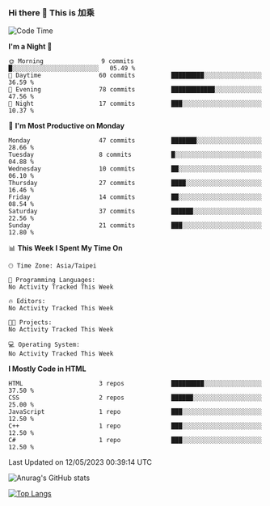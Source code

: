 ### Hi there 👋 This is 加乘



<!--START_SECTION:waka-->
![Code Time](http://img.shields.io/badge/Code%20Time-3%20hrs%2022%20mins-blue)

**I'm a Night 🦉** 

```text
🌞 Morning                9 commits           █░░░░░░░░░░░░░░░░░░░░░░░░   05.49 % 
🌆 Daytime                60 commits          █████████░░░░░░░░░░░░░░░░   36.59 % 
🌃 Evening                78 commits          ████████████░░░░░░░░░░░░░   47.56 % 
🌙 Night                  17 commits          ███░░░░░░░░░░░░░░░░░░░░░░   10.37 % 
```
📅 **I'm Most Productive on Monday** 

```text
Monday                   47 commits          ███████░░░░░░░░░░░░░░░░░░   28.66 % 
Tuesday                  8 commits           █░░░░░░░░░░░░░░░░░░░░░░░░   04.88 % 
Wednesday                10 commits          ██░░░░░░░░░░░░░░░░░░░░░░░   06.10 % 
Thursday                 27 commits          ████░░░░░░░░░░░░░░░░░░░░░   16.46 % 
Friday                   14 commits          ██░░░░░░░░░░░░░░░░░░░░░░░   08.54 % 
Saturday                 37 commits          ██████░░░░░░░░░░░░░░░░░░░   22.56 % 
Sunday                   21 commits          ███░░░░░░░░░░░░░░░░░░░░░░   12.80 % 
```


📊 **This Week I Spent My Time On** 

```text
🕑︎ Time Zone: Asia/Taipei

💬 Programming Languages: 
No Activity Tracked This Week

🔥 Editors: 
No Activity Tracked This Week

🐱‍💻 Projects: 
No Activity Tracked This Week

💻 Operating System: 
No Activity Tracked This Week
```

**I Mostly Code in HTML** 

```text
HTML                     3 repos             █████████░░░░░░░░░░░░░░░░   37.50 % 
CSS                      2 repos             ██████░░░░░░░░░░░░░░░░░░░   25.00 % 
JavaScript               1 repo              ███░░░░░░░░░░░░░░░░░░░░░░   12.50 % 
C++                      1 repo              ███░░░░░░░░░░░░░░░░░░░░░░   12.50 % 
C#                       1 repo              ███░░░░░░░░░░░░░░░░░░░░░░   12.50 % 
```




 Last Updated on 12/05/2023 00:39:14 UTC
<!--END_SECTION:waka-->


![Anurag's GitHub stats](https://github-readme-stats.vercel.app/api?username=40436michael&show_icons=true)

[![Top Langs](https://github-readme-stats.vercel.app/api/top-langs/?username=40436michael&layout=compact)](https://github.com/anuraghazra/github-readme-stats)



<!--
**40436michael/40436michael** is a ✨ _special_ ✨ repository because its `README.md` (this file) appears on your GitHub profile.

Here are some ideas to get you started:

- 🔭 I’m currently working on ...
- 🌱 I’m currently learning ...
- 👯 I’m looking to collaborate on ...
- 🤔 I’m looking for help with ...
- 💬 Ask me about ...
- 📫 How to reach me: ...
- 😄 Pronouns: ...
- ⚡ Fun fact: ...
-->
